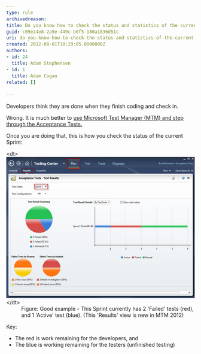 ```yaml
---
type: rule
archivedreason: 
title: Do you know how to check the status and statistics of the current Sprint?
guid: c09e24e8-2a9e-449c-b0f5-180a1836d51c
uri: do-you-know-how-to-check-the-status-and-statistics-of-the-current-sprint
created: 2012-08-01T18:29:05.0000000Z
authors:
- id: 24
  title: Adam Stephensen
- id: 1
  title: Adam Cogan
related: []

---
```


Developers think they are done when they finish coding and check in.

Wrong. It is much better to [use Microsoft Test Manager (MTM) and step through the Acceptance Tests.](/Pages/Do-You-Run-Acceptance-Tests.aspx)

Once you are doing that, this is how you check the status of the current Sprint:

<!--endintro-->
<dl class="image">&lt;dt&gt;<img alt="run acceptance tests" src="check-sprint-status.jpg">&lt;/dt&gt;<dd>Figure: Good example - This Sprint currently has 2 'Failed' tests (red), and 1 'Active' test (blue). (This 'Results' view is new in MTM 2012) </dd></dl>
Key:

* The red is work remaining for the developers, and
* The blue is working remaining for the testers (unfinished testing)
